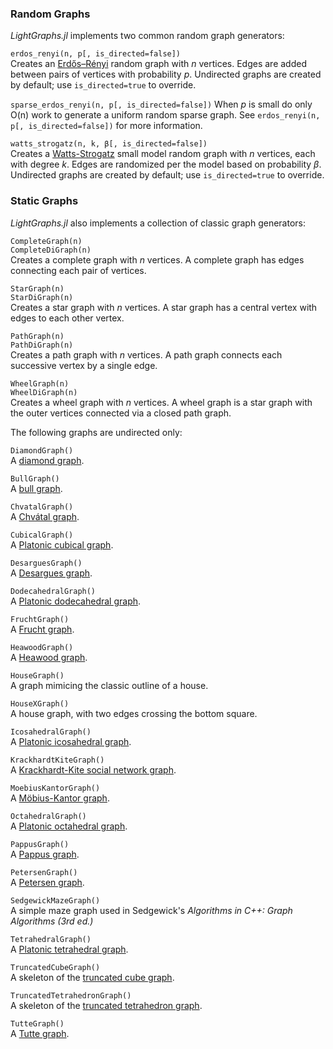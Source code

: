 ### Random Graphs
*LightGraphs.jl* implements two common random graph generators:

`erdos_renyi(n, p[, is_directed=false])`  
Creates an [Erdős–Rényi](http://en.wikipedia.org/wiki/Erdős–Rényi_model) random
graph with *n* vertices. Edges are added between pairs of vertices with probability
*p*. Undirected graphs are created by default; use `is_directed=true` to override.

`sparse_erdos_renyi(n, p[, is_directed=false])`
When *p* is small do only O(n) work to generate a uniform random sparse graph.
See `erdos_renyi(n, p[, is_directed=false])` for more information.

`watts_strogatz(n, k, β[, is_directed=false])`  
Creates a [Watts-Strogatz](https://en.wikipedia.org/wiki/Watts_and_Strogatz_model) small
model random graph with *n* vertices, each with degree *k*. Edges are randomized per
the model based on probability *β*. Undirected graphs are created by default; use `is_directed=true` to override.

### Static Graphs
*LightGraphs.jl* also implements a collection of classic graph generators:


`CompleteGraph(n)`  
`CompleteDiGraph(n)`  
Creates a complete graph with *n* vertices. A complete graph has edges connecting each pair of vertices.

`StarGraph(n)`  
`StarDiGraph(n)`  
Creates a star graph with *n* vertices. A star graph has a central vertex with edges to each other vertex.

`PathGraph(n)`  
`PathDiGraph(n)`  
Creates a path graph with *n* vertices. A path graph connects each successive vertex by a single edge.

`WheelGraph(n)`  
`WheelDiGraph(n)`  
Creates a wheel graph with *n* vertices. A wheel graph is a star graph with the outer vertices connected via a closed path graph.

The following graphs are undirected only:

`DiamondGraph()`  
A [diamond graph](http://en.wikipedia.org/wiki/Diamond_graph).

`BullGraph()`  
A [bull graph](https://en.wikipedia.org/wiki/Bull_graph).

`ChvatalGraph()`  
A [Chvátal graph](https://en.wikipedia.org/wiki/Chvátal_graph).

`CubicalGraph()`  
A [Platonic cubical graph](https://en.wikipedia.org/wiki/Platonic_graph).

`DesarguesGraph()`  
A [Desargues  graph](https://en.wikipedia.org/wiki/Desargues_graph).

`DodecahedralGraph()`  
A [Platonic dodecahedral  graph](https://en.wikipedia.org/wiki/Platonic_graph).

`FruchtGraph()`  
A [Frucht  graph](https://en.wikipedia.org/wiki/Frucht_graph).

`HeawoodGraph()`  
A [Heawood  graph](https://en.wikipedia.org/wiki/Heawood_graph).

`HouseGraph()`  
A graph mimicing the classic outline of a house.

`HouseXGraph()`  
A house graph, with two edges crossing the bottom square.

`IcosahedralGraph()`  
A [Platonic icosahedral  graph](https://en.wikipedia.org/wiki/Platonic_graph).

`KrackhardtKiteGraph()`  
A [Krackhardt-Kite social network graph](http://mathworld.wolfram.com/KrackhardtKite.html).

`MoebiusKantorGraph()`  
A [Möbius-Kantor  graph](http://en.wikipedia.org/wiki/Möbius–Kantor_graph).

`OctahedralGraph()`  
A [Platonic octahedral  graph](https://en.wikipedia.org/wiki/Platonic_graph).

`PappusGraph()`  
A [Pappus  graph](http://en.wikipedia.org/wiki/Pappus_graph).

`PetersenGraph()`  
A [Petersen  graph](http://en.wikipedia.org/wiki/Petersen_graph).

`SedgewickMazeGraph()`  
A simple maze graph used in Sedgewick's *Algorithms in C++: Graph Algorithms (3rd ed.)*

`TetrahedralGraph()`  
A [Platonic tetrahedral  graph](https://en.wikipedia.org/wiki/Platonic_graph).

`TruncatedCubeGraph()`  
A skeleton of the [truncated cube  graph](https://en.wikipedia.org/wiki/Truncated_cube).

`TruncatedTetrahedronGraph()`  
A skeleton of the [truncated tetrahedron  graph](https://en.wikipedia.org/wiki/Truncated_tetrahedron).

`TutteGraph()`  
A [Tutte  graph](https://en.wikipedia.org/wiki/Tutte_graph).
